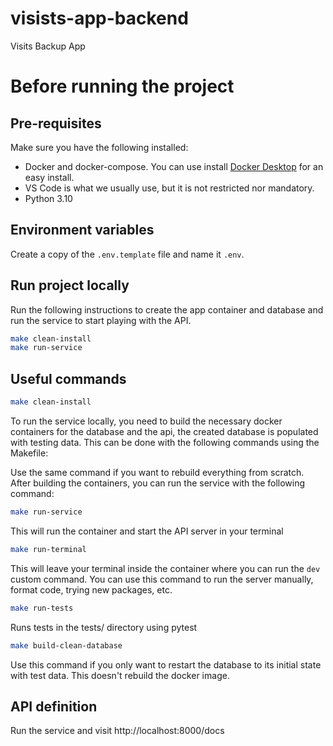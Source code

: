 # visists-app-backend

Visits Backup App

# Before running the project
## Pre-requisites
Make sure you have the following installed:
- Docker and docker-compose. You can use install [Docker Desktop](https://docs.docker.com/get-docker/) for an easy install.
- VS Code is what we usually use, but it is not restricted nor mandatory.
- Python 3.10

## Environment variables
Create a copy of the `.env.template` file and name it `.env`.

## Run project locally

Run the following instructions to create the app container and database and run the service to start playing with the API.

```bash
make clean-install
make run-service
```

## Useful commands
```bash
make clean-install
```
To run the service locally, you need to build the necessary docker containers for the database
and the api, the created database is populated with testing data. This can be done with the following commands using the Makefile:

Use the same command if you want to rebuild everything from scratch.
After building the containers, you can run the service with the following command:

```bash
make run-service
```
This will run the container and start the API server in your terminal

```bash
make run-terminal
```
This will leave your terminal inside the container where you can run the `dev` custom command.
You can use this command to run the server manually, format code, trying new packages, etc.

```bash
make run-tests
```
Runs tests in the tests/ directory using pytest

```bash
make build-clean-database
```
Use this command if you only want to restart the database to its initial state with test data. This doesn't rebuild the docker image.


## API definition
Run the service and visit http://localhost:8000/docs